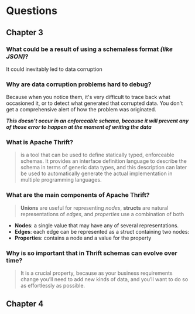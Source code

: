 # Questions 

## Chapter 3
### What could be a result of using a schemaless format _(like JSON)_?
It could inevitably led to data corruption

### Why are data corruption problems hard to debug?
Because when you notice them, it's very difficult to trace back what occasioned it, or to detect what generated that corrupted data.
You don't get a comprehensive alert of how the problem was originated.

**_This doesn't occur in an enforceable schema, because it will prevent any of those error to happen at the moment of writing the data_**

### What is Apache Thrift?
>  is a tool that can be used to define statically typed, enforceable schemas. It provides an interface definition language to describe the schema in terms of generic data types, and this description can later be used to automatically generate the actual implementation in multiple programming languages. 

### What are the main components of Apache Thrift?
> **Unions** are useful for representing _nodes_, **structs** are natural representations of _edges_, and _properties_ use a combination of both
- **Nodes**: a single value that may have any of several representations.
- **Edges**: each edge can be represented as a struct containing two nodes: 
- **Properties**:  contains a node and a value for the property
### Why is so important that in Thrift schemas can evolve over time?
> It is a crucial property, because as your business requirements change you’ll need to add new kinds of data, and you’ll want to do so as effortlessly as possible.  

##
## Chapter 4
<!--stackedit_data:
eyJoaXN0b3J5IjpbLTEzMzI5NDc1Nl19
-->